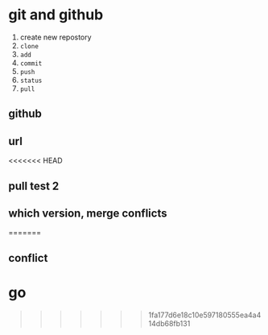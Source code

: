 # git and github

1. create new repostory
2. `clone`
3. `add`
4. `commit`
5. `push`
6. `status`
7. `pull`



## github

## url
<<<<<<< HEAD

## pull test 2

## which version, merge conflicts
=======
## conflict
# go
>>>>>>> 1fa177d6e18c10e597180555ea4a414db68fb131








